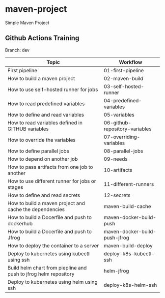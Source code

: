 # maven-project

Simple Maven Project

## Github Actions Training
Branch: dev

Topic|Workflow|
|----|-----|
|First pipeline|01-first-pipeline|
|How to build a maven project|02-maven-build|
|How to use self-hosted runner for jobs|03-self-hosted-runner|
|How to read predefined variables|04-predefined-variables|
|How to define and read variables|05-variables|
|How to read variables defined in GITHUB variables|06-github-repository-variables|
|How to override the variables|07-overriding-variables|
|How to define parallel jobs|08-parallel-jobs|
|How to depend on another job|09-needs|
|How to pass artifacts from one job to another|10-artifacts|
|How to use different runner for jobs or stages|11-different-runners|
|How to define and read secrets|12-secrets|
|How to build a maven project and cache the dependencies|maven-build-cache|
|How to build a Docerfile and push to dockerhub|maven-docker-build-push|
|How to build a Docerfile and push to Jfrog|maven-docker-build-push-jfrog|
|How to deploy the container to a server|maven-build-deploy|
|Deploy to kubernetes using kubectl using ssh|deploy-k8s-kubectl-ssh|
|Build helm chart from piepline and push to jfrog helm repository|helm-jfrog|
|Deploy to kubernetes using helm using ssh|deploy-k8s-helm-ssh|
